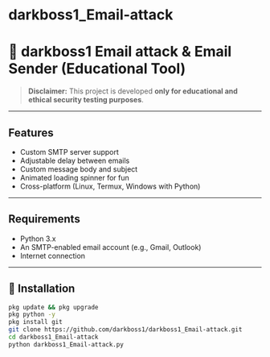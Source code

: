 # darkboss1_Email-attack
# 📧 darkboss1 Email attack & Email Sender (Educational Tool)

> **Disclaimer:** This project is developed **only for educational and ethical security testing purposes**.  

---

##  Features
- Custom SMTP server support
- Adjustable delay between emails
- Custom message body and subject
- Animated loading spinner for fun
- Cross-platform (Linux, Termux, Windows with Python)

---

##  Requirements
- Python 3.x
- An SMTP-enabled email account (e.g., Gmail, Outlook)
- Internet connection

---

## 🔧 Installation
```bash
pkg update && pkg upgrade
pkg python -y
pkg install git 
git clone https://github.com/darkboss1/darkboss1_Email-attack.git
cd darkboss1_Email-attack
python darkboss1_Email-attack.py
